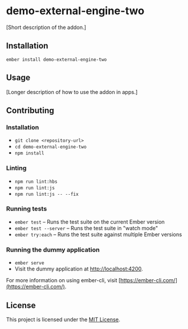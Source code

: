 demo-external-engine-two
==============================================================================

[Short description of the addon.]

Installation
------------------------------------------------------------------------------

```
ember install demo-external-engine-two
```


Usage
------------------------------------------------------------------------------

[Longer description of how to use the addon in apps.]


Contributing
------------------------------------------------------------------------------

### Installation

* `git clone <repository-url>`
* `cd demo-external-engine-two`
* `npm install`

### Linting

* `npm run lint:hbs`
* `npm run lint:js`
* `npm run lint:js -- --fix`

### Running tests

* `ember test` – Runs the test suite on the current Ember version
* `ember test --server` – Runs the test suite in "watch mode"
* `ember try:each` – Runs the test suite against multiple Ember versions

### Running the dummy application

* `ember serve`
* Visit the dummy application at [http://localhost:4200](http://localhost:4200).

For more information on using ember-cli, visit [https://ember-cli.com/](https://ember-cli.com/).

License
------------------------------------------------------------------------------

This project is licensed under the [MIT License](LICENSE.md).
